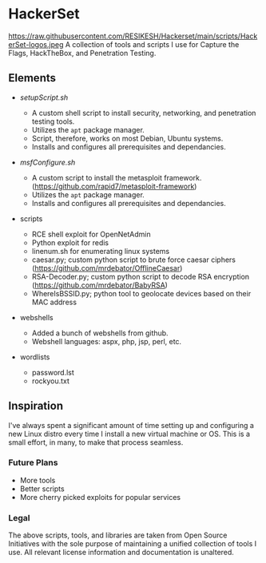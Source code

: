 # HackerSet
https://raw.githubusercontent.com/RESIKESH/Hackerset/main/scripts/HackerSet-logos.jpeg
A collection of tools and scripts I use for Capture the Flags, HackTheBox, and Penetration Testing.

## Elements
* *setupScript.sh* 
  - A custom shell script to install security, networking, and penetration testing tools. 
  - Utilizes the `apt` package manager.
  - Script, therefore, works on most Debian, Ubuntu systems.
  - Installs and configures all prerequisites and dependancies. 
    
* *msfConfigure.sh*
  - A custom script to install the metasploit framework. (https://github.com/rapid7/metasploit-framework)
  - Utilizes the `apt` package manager.
  - Installs and configures all prerequisites and dependancies. 
* scripts
  - RCE shell exploit for OpenNetAdmin
  - Python exploit for redis
  - linenum.sh for enumerating linux systems
  - caesar.py; custom python script to brute force caesar ciphers (https://github.com/mrdebator/OfflineCaesar)
  - RSA-Decoder.py; custom python script to decode RSA encryption (https://github.com/mrdebator/BabyRSA)
  - WhereIsBSSID.py; python tool to geolocate devices based on their MAC address
* webshells
  - Added a bunch of webshells from github.
  - Webshell languages: aspx, php, jsp, perl, etc.
* wordlists
  - password.lst
  - rockyou.txt
  
## Inspiration
I've always spent a significant amount of time setting up and configuring a new Linux distro every time I install a new virtual machine or OS. This is a small effort, in many, to make that process seamless. 

### Future Plans

* More tools
* Better scripts
* More cherry picked exploits for popular services

### Legal
The above scripts, tools, and libraries are taken from Open Source Initiatives with the sole purpose of maintaining a unified collection of tools I use. All relevant license information and documentation is unaltered.
